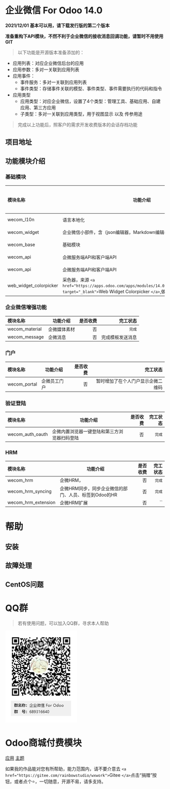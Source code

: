 # 企业微信 For Odoo 14.0

**2021/12/01 基本可以用，请下载发行版的第二个版本**

**准备重构下API模块，不然不利于企业微信的接收消息回调功能，请暂时不用使用GIT**

> 以下功能是开源版本准备添加的：

* 应用列表：对应企业微信后台的应用
* 应用参数：多对一关联到应用列表
* 应用事件：
  * 事件服务：多对一关联到应用列表
  * 事件类型：存储事件关联的模型、事件类型、事件需要执行的代码和指令
* 应用类型
  * 应用类型：对应企业微信，设置了4个类型：管理工具、基础应用、自建应用、第三方应用
  * 子类型：多对一关联到应用类型，用于视图显示 以及 传参用途

> 完成以上功能后，照客户的需求开发收费版本的会话存档功能

## 项目地址

## 功能模块介绍

### 基础模块

| 模块名称               | 功能介绍                                                                                                                                                | 是否收费 | 完工状态 |
| :--------------------- | ------------------------------------------------------------------------------------------------------------------------------------------------------- | -------: | -------: |
| wecom_l10n             | 语言本地化                                                                                                                                              |       否 | `完成` |
| wecom_widget           | 企业微信小部件，含（json编辑器，Markdown编辑器，密码显示等）                                                                                            |       否 | `完成` |
| wecom_base             | 基础模块                                                                                                                                                |       否 | `完成` |
| wecom_api              | 企微服务端API和客户端API                                                                                                                                |       否 | `完成` |
| wecom_api              | 企微服务端API和客户端API                                                                                                                                |       否 | `完成` |
| web_widget_colorpicker | 采色器，来源 `<a href="https://apps.odoo.com/apps/modules/14.0/web_widget_colorpicker/" target="_blank">`Web Widget Colorpicker `</a>`,做了部分修改 |       否 | `完成` |

### 企业微信增强功能

| 模块名称       | 功能介绍     | 是否收费 |         完工状态 |
| :------------- | ------------ | -------: | ---------------: |
| wecom_material | 企微媒体素材 |       否 |         `完成` |
| wecom_message  | 企微消息     |       否 | 完成模板发送消息 |

### 门户

| 模块名称     | 功能介绍     | 是否收费 |                           完工状态 |
| :----------- | ------------ | -------: | ---------------------------------: |
| wecom_portal | 企微员工门户 |       否 | 暂时增加了在个人门户显示企微二维码 |

### 验证登陆

| 模块名称         | 功能介绍                                     | 是否收费 | 完工状态 |
| :--------------- | -------------------------------------------- | -------: | -------: |
| wecom_auth_oauth | 企微内置浏览器一键登陆和第三方浏览器扫码登陆 |       否 | `完成` |

### HRM

| 模块名称            | 功能介绍                                              | 是否收费 | 完工状态 |
| :------------------ | ----------------------------------------------------- | -------: | -------: |
| wecom_hrm           | 企微HRM，                                             |       否 | `完成` |
| wecom_hrm_syncing   | 企微HRM同步，同步企业微信的部门、人员、标签到Odoo的HR |       否 | `完成` |
| wecom_hrm_extension | 企微HRM扩展                                           |       否 |       `` |

# 帮助

## 安装

## 故障处理

## CentOS问题

# QQ群

> 若有使用问题，可以加入QQ群，寻求本人帮助

![QQ群](doc/img/QQ群二维码.png)

# Odoo商城付费模块

<a href="https://apps.odoo.com/apps/modules/browse?search=RStudio" target="_blank">应用</a>
<a href="https://apps.odoo.com/apps/themes/browse?search=RStudio" target="_blank">主题</a>

如果我的作品能对您有所帮助，能力范围内，请不要介意去 `<a href="https://gitee.com/rainbowstudio/wxwork">`Gitee `</a>`点击“捐赠”按钮，或者点个⭐，一切随意，开源不易，请多支持。
